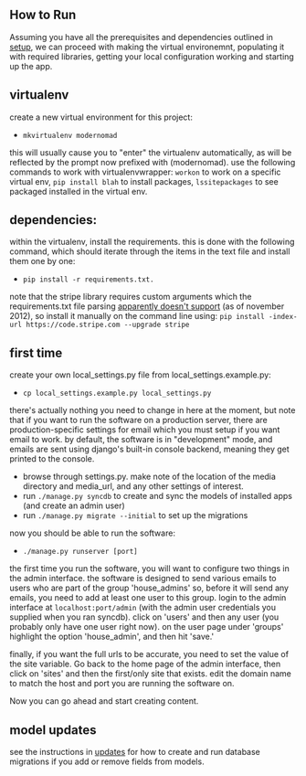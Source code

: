 ## How to Run

Assuming you have all the prerequisites and dependencies outlined in [setup](setup.md), we can proceed with making the virtual environemnt, populating it with required libraries, getting your local configuration working and starting up the app.

## virtualenv
create a new virtual environment for this project:
- `mkvirtualenv modernomad`

this will usually cause you to "enter" the virtualenv automatically, as will be
reflected by the prompt now prefixed with (modernomad). use the following
commands to work with virtualenvwrapper: `workon` to work on a specific virtual
env, `pip install blah` to install packages, `lssitepackages` to see packaged
installed in the virtual env. 

## dependencies:
within the virtualenv, install the requirements. this is done with the following command, which should iterate through the items in the text file and install them one by one:
- `pip install -r requirements.txt.` 

note that the stripe library requires custom arguments which the
requirements.txt file parsing [apparently doesn't
support](https://github.com/pypa/pip/pull/515) (as of november 2012), so
install it manually on the command line using:
`pip install -index-url https://code.stripe.com --upgrade stripe`


## first time
create your own local_settings.py file from local_settings.example.py:
- `cp local_settings.example.py local_settings.py`

there's actually nothing you need to change in here at the moment, but note that if you want to run the software on a production server, there are production-specific settings for email which you must setup if you want email to work. by default, the software is in "development" mode, and emails are sent using django's built-in console backend, meaning they get printed to the console. 

- browse through settings.py. make note of the location of the media directory and media_url, and any other settings of interest.
- run `./manage.py syncdb` to create and sync the models of installed apps (and create an admin user)
- run `./manage.py migrate --initial` to set up the migrations

now you should be able to run the software:
- `./manage.py runserver [port]`

the first time you run the software, you will want to configure two things in the admin interface. the software is designed to send various emails to users who are part of the group 'house_admins' so, before it will send any emails, you need to add at least one user to this group. login to the admin interface at `localhost:port/admin` (with the admin user credentials you supplied when you ran syncdb). click on 'users' and then any user (you probably only have one user right now). on the user page under 'groups' highlight the option 'house_admin', and then hit 'save.'

finally, if you want the full urls to be accurate, you need to set the value of the site variable. Go back to the home page of the admin interface, then click on 'sites' and then the first/only site that exists. edit the domain name to match the host and port you are running the software on. 

Now you can go ahead and start creating content. 

## model updates
see the instructions in [updates](updates.md) for how to create and run database migrations if you add or remove fields from models. 




